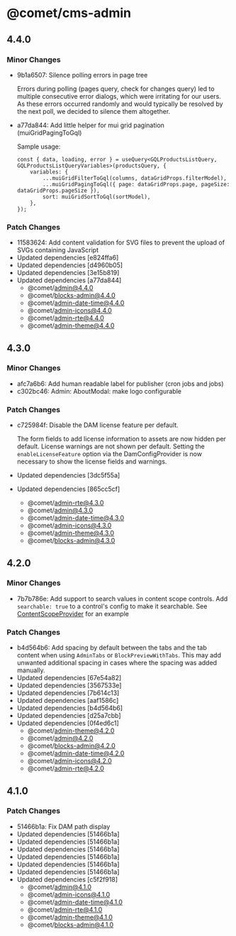 # @comet/cms-admin

## 4.4.0

### Minor Changes

-   9b1a6507: Silence polling errors in page tree

    Errors during polling (pages query, check for changes query) led to multiple consecutive error dialogs, which were irritating for our users. As these errors occurred randomly and would typically be resolved by the next poll, we decided to silence them altogether.

-   a77da844: Add little helper for mui grid pagination (muiGridPagingToGql)

    Sample usage:

    ```
    const { data, loading, error } = useQuery<GQLProductsListQuery, GQLProductsListQueryVariables>(productsQuery, {
        variables: {
            ...muiGridFilterToGql(columns, dataGridProps.filterModel),
            ...muiGridPagingToGql({ page: dataGridProps.page, pageSize: dataGridProps.pageSize }),
            sort: muiGridSortToGql(sortModel),
        },
    });
    ```

### Patch Changes

-   11583624: Add content validation for SVG files to prevent the upload of SVGs containing JavaScript
-   Updated dependencies [e824ffa6]
-   Updated dependencies [d4960b05]
-   Updated dependencies [3e15b819]
-   Updated dependencies [a77da844]
    -   @comet/admin@4.4.0
    -   @comet/blocks-admin@4.4.0
    -   @comet/admin-date-time@4.4.0
    -   @comet/admin-icons@4.4.0
    -   @comet/admin-rte@4.4.0
    -   @comet/admin-theme@4.4.0

## 4.3.0

### Minor Changes

-   afc7a6b6: Add human readable label for publisher (cron jobs and jobs)
-   c302bc46: Admin: AboutModal: make logo configurable

### Patch Changes

-   c725984f: Disable the DAM license feature per default.

    The form fields to add license information to assets are now hidden per default. License warnings are not shown per default.
    Setting the `enableLicenseFeature` option via the DamConfigProvider is now necessary to show the license fields and warnings.

-   Updated dependencies [3dc5f55a]
-   Updated dependencies [865cc5cf]
    -   @comet/admin-rte@4.3.0
    -   @comet/admin@4.3.0
    -   @comet/admin-date-time@4.3.0
    -   @comet/admin-icons@4.3.0
    -   @comet/admin-theme@4.3.0
    -   @comet/blocks-admin@4.3.0

## 4.2.0

### Minor Changes

-   7b7b786e: Add support to search values in content scope controls. Add `searchable: true` to a control's config to make it searchable. See [ContentScopeProvider](demo/admin/src/common/ContentScopeProvider.tsx) for an example

### Patch Changes

-   b4d564b6: Add spacing by default between the tabs and the tab content when using `AdminTabs` or `BlockPreviewWithTabs`. This may add unwanted additional spacing in cases where the spacing was added manually.
-   Updated dependencies [67e54a82]
-   Updated dependencies [3567533e]
-   Updated dependencies [7b614c13]
-   Updated dependencies [aaf1586c]
-   Updated dependencies [b4d564b6]
-   Updated dependencies [d25a7cbb]
-   Updated dependencies [0f4ed6c1]
    -   @comet/admin-theme@4.2.0
    -   @comet/admin@4.2.0
    -   @comet/blocks-admin@4.2.0
    -   @comet/admin-date-time@4.2.0
    -   @comet/admin-icons@4.2.0
    -   @comet/admin-rte@4.2.0

## 4.1.0

### Patch Changes

-   51466b1a: Fix DAM path display
-   Updated dependencies [51466b1a]
-   Updated dependencies [51466b1a]
-   Updated dependencies [51466b1a]
-   Updated dependencies [51466b1a]
-   Updated dependencies [51466b1a]
-   Updated dependencies [51466b1a]
-   Updated dependencies [c5f2f918]
    -   @comet/admin@4.1.0
    -   @comet/admin-icons@4.1.0
    -   @comet/admin-date-time@4.1.0
    -   @comet/admin-rte@4.1.0
    -   @comet/admin-theme@4.1.0
    -   @comet/blocks-admin@4.1.0
